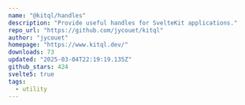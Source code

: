 ```yaml
---
name: "@kitql/handles"
description: "Provide useful handles for SvelteKit applications."
repo_url: "https://github.com/jycouet/kitql"
author: "jycouet"
homepage: "https://www.kitql.dev/"
downloads: 73
updated: "2025-03-04T22:19:19.135Z"
github_stars: 424
svelte5: true
tags: 
  - utility
---
```

